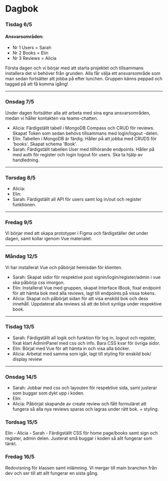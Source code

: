 # Dagbok

### Tisdag 6/5

#### Ansvarsområden:

- Nr 1 Users = Sarah
- Nr 2 Books = Elin
- Nr 3 Reviews = Alicia

Första dagen och vi börjar med att starta projektet och tillsammans installera det vi behöver från grunden. Alla får välja ett ansvarsområde som man sedan fortsätter att jobba på efter lunchen. Gruppen känns peppad och taggad på att få komma igång!

---

### Onsdag 7/5

Under dagen fortsätter alla att arbeta med sina egna ansvarsområden, medan vi håller kontakten via teams-chatten.

- Alicia: Färdigställt tabell i MongoDB Compass och CRUD för reviews. Skapat Token som sedan behövs tillsammans med login/logout -delen.
- Elin: Tabellen i MongoDB är färdig. Håller på att jobba med CRUDS för 'books'. Skapat schema 'Book'.
- Sarah: Färdigställt tabellen User med tillhörande endpoints. Håller på med auth för register och login logout för users. Ska ta hjälp av handledning.

---

### Torsdag 8/5

- Alicia:
- Elin:
- Sarah: Färdigställt all API för users samt log in/out och register funktionen.

---

### Fredag 9/5

Vi börjar med att skapa prototyper i Figma och färdigställer det under dagen, samt kollar igenom Vue materialet.

---

### Måndag 12/5

Vi har installerat Vue och påbörjat hemisdan för klienten.

- Sarah: Skapat sidor för respektive post signin/login/register/admin i vue ska påbörja css imorgon.
- Elin: Installerat Vue med gruppen, skapat Interface IBook, fixat endpoint för att hämta bok med alla reviews, lagt till endpoints på vissa tokens.
- Alicia: Skapat och påbörjat sidan för att visa enskild bok och dess innehåll. Uppdaterat alla reviews så att de blivit synliga under respektive book.

---

### Tisdag 13/5

- Sarah: Färdigställt all logik och funktion för log in, logout och register, fixat klart AdminPanel med css och info. Bara CSS kvar för övriga sidor.
- Elin: Börjat med Vue för att hämta in och visa alla böcker.
- Alicia: Arbetat med samma som igår, lagt till styling för enskild bok/ display review

---

### Onsdag 14/5

- Sarah: Jobbar med css och layouten för respektive sida, samt justerar som buggar som dykt upp i koden.
- Elin:
- Alicia: Påbörjat skapande av create review och fått formuläret att fungera så alla nya reviews sparas och lagras under rätt bok. + styling.

### Tordsag 15/5

Elin -
Alicia -
Sarah - Färdigställt CSS för home page/books samt sign och register, admin delen. Justerat små buggar i koden så allt fungerar som tänkt. 

### Fredag 16/5 

Redovisning för klassen samt inlämning. VI mergar till main branchen från dev och ser till att allt fungerar en sista gång.